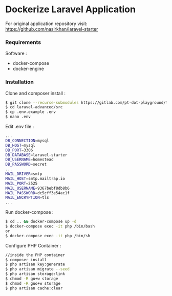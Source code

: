 # Dockerize Laravel Application

For original application repository visit:
https://github.com/nasirkhan/laravel-starter

### Requirements
Software :
- docker-compose
- docker-engine


### Installation

Clone and composer install :
```sh
$ git clone --recurse-submodules https://gitlab.com/pt-dot-playground/training-devops/laravel-advanced.git
$ cd laravel-advanced/src 
$ cp .env.example .env
$ nano .env
```
Edit .env file :
```sh
...
DB_CONNECTION=mysql
DB_HOST=mysql
DB_PORT=3306
DB_DATABASE=laravel-starter
DB_USERNAME=homestead
DB_PASSWORD=secret
...
MAIL_DRIVER=smtp
MAIL_HOST=smtp.mailtrap.io
MAIL_PORT=2525
MAIL_USERNAME=9367bebf8db8b6
MAIL_PASSWORD=dc5cff3e54ac1f
MAIL_ENCRYPTION=tls
...
```
Run docker-compose :
```sh
$ cd .. && docker-compose up -d
$ docker-compose exec -it php /bin/bash
or 
$ docker-compose exec -it php /bin/sh
```
Configure PHP Container :
```sh
//inside the PHP container
$ composer install
$ php artisan key:generate
$ php artisan migrate --seed
$ php artisan storage:link
$ chmod -R gu+w storage
$ chmod -R guo+w storage
$ php artisan cache:clear
```

